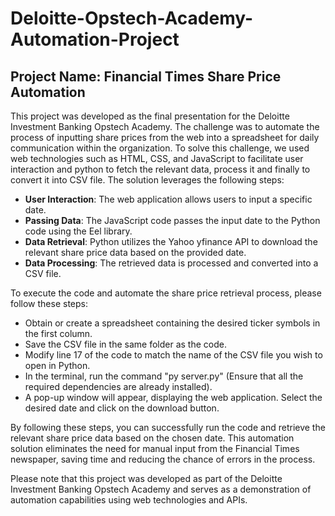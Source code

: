 # Deloitte-Opstech-Academy-Automation-Project

## Project Name: Financial Times Share Price Automation

This project was developed as the final presentation for the Deloitte Investment Banking Opstech Academy. The challenge was to automate the process of inputting share prices from the web into a spreadsheet for daily communication within the organization. To solve this challenge, we used web technologies such as HTML, CSS, and JavaScript to facilitate user interaction and python to fetch the relevant data, process it and finally to convert it into CSV file. The solution leverages the following steps:

- **User Interaction**: The web application allows users to input a specific date.
- **Passing Data**: The JavaScript code passes the input date to the Python code using the Eel library.
- **Data Retrieval**: Python utilizes the Yahoo yfinance API to download the relevant share price data based on the provided date.
- **Data Processing**: The retrieved data is processed and converted into a CSV file.

To execute the code and automate the share price retrieval process, please follow these steps:
- Obtain or create a spreadsheet containing the desired ticker symbols in the first column.
- Save the CSV file in the same folder as the code.
- Modify line 17 of the code to match the name of the CSV file you wish to open in Python.
- In the terminal, run the command "py server.py" (Ensure that all the required dependencies are already installed).
- A pop-up window will appear, displaying the web application. Select the desired date and click on the download button.

By following these steps, you can successfully run the code and retrieve the relevant share price data based on the chosen date. This automation solution eliminates the need for manual input from the Financial Times newspaper, saving time and reducing the chance of errors in the process.

Please note that this project was developed as part of the Deloitte Investment Banking Opstech Academy and serves as a demonstration of automation capabilities using web technologies and APIs.
